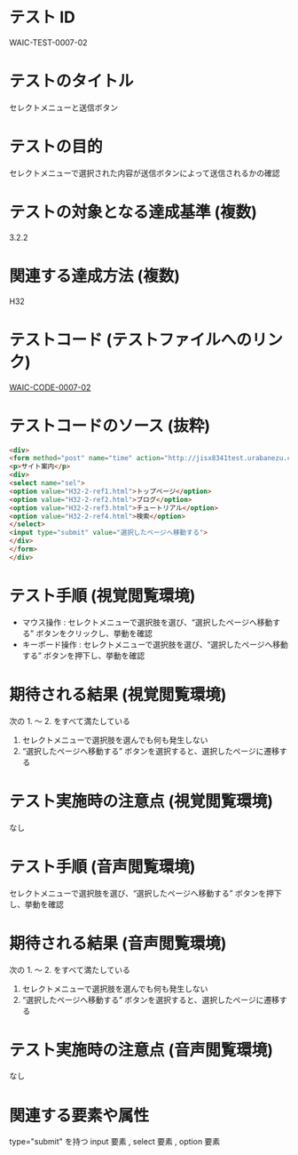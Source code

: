 

# テスト ID
WAIC-TEST-0007-02

# テストのタイトル
セレクトメニューと送信ボタン

# テストの目的
セレクトメニューで選択された内容が送信ボタンによって送信されるかの確認

# テストの対象となる達成基準 (複数)
3.2.2

# 関連する達成方法 (複数)
H32

# テストコード (テストファイルへのリンク)
[WAIC-CODE-0007-02](https://waic.github.io/as_test/WAIC-CODE/WAIC-CODE-0007-02.html)

# テストコードのソース (抜粋)
```html
<div>
<form method="post" name="time" action="http://jisx8341test.urabanezu.com/h32-2.cgi">
<p>サイト案内</p>
<div>
<select name="sel">
<option value="H32-2-ref1.html">トップページ</option>
<option value="H32-2-ref2.html">ブログ</option>
<option value="H32-2-ref3.html">チュートリアル</option>
<option value="H32-2-ref4.html">検索</option>
</select>
<input type="submit" value="選択したページへ移動する">
</div>
</form>
</div>

```
# テスト手順 (視覚閲覧環境)
- マウス操作 : セレクトメニューで選択肢を選び、“選択したページへ移動する” ボタンをクリックし、挙動を確認
- キーボード操作 : セレクトメニューで選択肢を選び、“選択したページへ移動する” ボタンを押下し、挙動を確認

# 期待される結果 (視覚閲覧環境)
次の 1. 〜 2. をすべて満たしている
1. セレクトメニューで選択肢を選んでも何も発生しない
2. “選択したページへ移動する” ボタンを選択すると、選択したページに遷移する

# テスト実施時の注意点 (視覚閲覧環境)
なし

# テスト手順 (音声閲覧環境)
セレクトメニューで選択肢を選び、“選択したページへ移動する” ボタンを押下し、挙動を確認

# 期待される結果 (音声閲覧環境)
次の 1. 〜 2. をすべて満たしている
1. セレクトメニューで選択肢を選んでも何も発生しない
2. “選択したページへ移動する” ボタンを選択すると、選択したページに遷移する

# テスト実施時の注意点 (音声閲覧環境)
なし

# 関連する要素や属性
type="submit" を持つ input 要素 , select 要素 , option 要素



